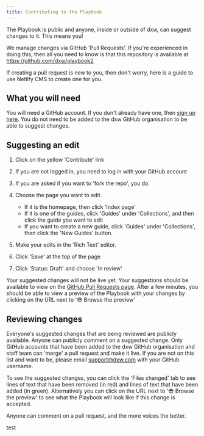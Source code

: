 ```yaml
---
title: Contributing to the Playbook
---
```

The Playbook is public and anyone, inside or outside of dxw, can suggest changes to it. This means you!

We manage changes via GitHub 'Pull Requests'. If you're experienced in doing this, then all you need to know is that this repository is available at https://github.com/dxw/playbook2

If creating a pull request is new to you, then don't worry, here is a guide to use Netlify CMS to create one for you.

## What you will need

You will need a GitHub account. If you don't already have one, then [sign up here](https://github.com/signup). You do not need to be added to the dxw GitHub organisation to be able to suggest changes.

## Suggesting an edit

1. Click on the yellow 'Contribute' link
2. If you are not logged in, you need to log in with your GitHub account
3. If you are asked if you want to 'fork the repo', you do.
4. Choose the page you want to edit.

   * If it is the homepage, then click 'Index page'
   * If it is one of the guides, click 'Guides' under 'Collections', and then click the guide you want to edit
   * If you want to create a new guide, click 'Guides' under 'Collections', then click the 'New Guides' button.
5. Make your edits in the 'Rich Text' editor.
6. Click 'Save' at the top of the page
7. Click 'Status: Draft' and choose 'In review'

Your suggested changes will not be live yet. Your suggestions should be available to view on the [GitHub Pull Requests page](https://github.com/dxw/playbook2/pulls). After a few minutes, you should be able to view a preview of the Playbook with your changes by clicking on the URL next to '😎 Browse the preview'

## Reviewing changes

Everyone's suggested changes that are being reviewed are publicly available. Anyone can publicly comment on a suggested change. Only GitHub accounts that have been added to the dxw GitHub organisation and staff team can 'merge' a pull request and make it live. If you are not on this list and want to be, please email [support@dxw.com](mailto:support@dxw.com) with your GitHub username.

To see the suggested changes, you can click the 'Files changed' tab to see lines of text that have been removed (in red) and lines of text that have been added (in green). Alternatively you can click on the URL next to '😎 Browse the preview' to see what the Playbook will look like if this change is accepted.

Anyone can comment on a pull request, and the more voices the better.

test